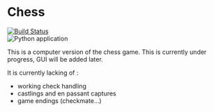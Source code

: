 # Chess

[![Build Status](https://travis-ci.org/sagessylu/Chess.svg?branch=master)](https://travis-ci.org/sagessylu/Chess)  
![Python application](https://github.com/sagessylu/Chess/workflows/Python%20application/badge.svg)

This is a computer version of the chess game.
This is currently under progress, GUI will be added later.

It is currently lacking of :
- working check handling
- castlings and en passant captures
- game endings (checkmate...)
